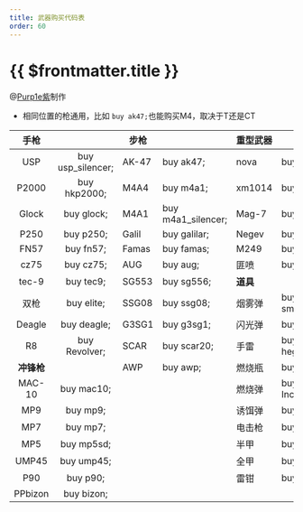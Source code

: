 ```yaml
---
title: 武器购买代码表
order: 60
---
```


# {{ $frontmatter.title }}

@[Purp1e紫](https://space.bilibili.com/73115492)制作

- 相同位置的枪通用，比如 `buy ak47;`也能购买M4，取决于T还是CT

|       手枪       |                  | 步枪  |                    | 重型武器       |                   |
| :--------------: | :---------------: | ----- | ------------------ | -------------- | ----------------- |
|       USP       | buy usp_silencer; | AK-47 | buy ak47;          | nova           | buy nova;         |
|      P2000      |   buy hkp2000;   | M4A4  | buy m4a1;          | xm1014         | buy xm1014;       |
|      Glock      |    buy glock;    | M4A1  | buy m4a1_silencer; | Mag-7          | buy mag7;         |
|       P250       |     buy p250;     | Galil | buy galilar;       | Negev          | buy negev;        |
|       FN57       |     buy fn57;     | Famas | buy famas;         | M249           | buy m249;         |
|       cz75       |     buy cz75;     | AUG   | buy aug;           | 匪喷           | buy sawedoff      |
|      tec-9      |     buy tec9;     | SG553 | buy sg556;         | **道具** |                   |
|       双枪       |    buy elite;    | SSG08 | buy ssg08;         | 烟雾弹         | buy smokegrenade; |
|      Deagle      |    buy deagle;    | G3SG1 | buy g3sg1;         | 闪光弹         | buy flashbang;    |
|        R8        |   buy Revolver;   | SCAR  | buy scar20;        | 手雷           | buy hegrenade;    |
| **冲锋枪** |                  | AWP   | buy awp;           | 燃烧瓶         | buy molotov;      |
|      MAC-10      |    buy mac10;    |       |                    | 燃烧弹         | buy Incgrenade;   |
|       MP9       |     buy mp9;     |       |                    | 诱饵弹         | buy decoy;        |
|       MP7       |     buy mp7;     |       |                    | 电击枪         | buy taser;        |
|       MP5       |    buy mp5sd;    |       |                    | 半甲           | buy vest;         |
|      UMP45      |    buy ump45;    |       |                    | 全甲           | buy vesthelm;     |
|       P90       |     buy p90;     |       |                    | 雷钳           | buy defuser;      |
|     PPbizon     |    buy bizon;    |       |                    |                |                   |
